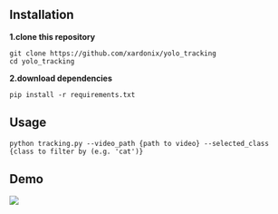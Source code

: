 ## Installation

**1.clone this repository**

```
git clone https://github.com/xardonix/yolo_tracking
cd yolo_tracking
```
**2.download dependencies**

```
pip install -r requirements.txt
```

## Usage

```
python tracking.py --video_path {path to video} --selected_class {class to filter by (e.g. 'cat')}
```

## Demo

![](media\output-ezgif.com-video-to-gif-converter.gif)

